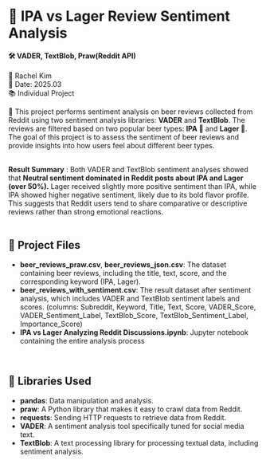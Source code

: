 # 🍻 IPA vs Lager Review Sentiment Analysis
**🛠️ VADER, TextBlob, Praw(Reddit API)**  
<br>
📎 Rachel Kim  
📅 Date: 2025.03  
📚 Individual Project
<br>

📝 This project performs sentiment analysis on beer reviews collected from Reddit using two sentiment analysis libraries: 
**VADER** and **TextBlob**. The reviews are filtered based on two popular beer types: **IPA 🍺** and **Lager 🍺**. The goal of this project is to assess the sentiment of beer reviews and provide insights into how users feel about different beer types.
<br>
<br>

**Result Summary** : Both VADER and TextBlob sentiment analyses showed that **Neutral sentiment dominated in Reddit posts about IPA and Lager (over 50%).**
Lager received slightly more positive sentiment than IPA, while IPA showed higher negative sentiment, likely due to its bold flavor profile.
This suggests that Reddit users tend to share comparative or descriptive reviews rather than strong emotional reactions.
<br>
<br>

## 📂 Project Files

- **beer_reviews_praw.csv**, **beer_reviews_json.csv**: The dataset containing beer reviews, including the title, text, score, and the corresponding keyword (IPA, Lager).
- **beer_reviews_with_sentiment.csv**: The result dataset after sentiment analysis, which includes VADER and TextBlob sentiment labels and scores.
  (columns: Subreddit, Keyword, Title, Text, Score, VADER_Score, VADER_Sentiment_Label, TextBlob_Score, TextBlob_Sentiment_Label,	Importance_Score)
- **IPA vs Lager Analyzing Reddit Discussions.ipynb**: Jupyter notebook containing the entire analysis process
<br>

## 📂 Libraries Used
- **pandas**: Data manipulation and analysis.
- **praw**: A Python library that makes it easy to crawl data from Reddit.
- **requests**: Sending HTTP requests to retrieve data from Reddit.
- **VADER**: A sentiment analysis tool specifically tuned for social media text.
- **TextBlob**: A text processing library for processing textual data, including sentiment analysis.

